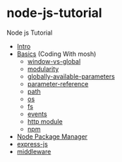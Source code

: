 # node-js-tutorial
Node js Tutorial
- [Intro](https://false-roadrunner-986.notion.site/Node-JS-05f3c50c5ecb4cf7a07c65895847d876)
- [Basics](https://github.com/dikshit-n/node-js-tutorial/tree/master/basic) (Coding With mosh)
  - [window-vs-global](https://github.com/dikshit-n/node-js-tutorial/blob/master/basic/docs/window-vs-global.js)
  - [modularity](https://github.com/dikshit-n/node-js-tutorial/blob/master/basic/docs/modularity.js)
  - [globally-available-parameters](https://github.com/dikshit-n/node-js-tutorial/blob/master/basic/docs/globally-available-parameters.js)
  - [parameter-reference](https://github.com/dikshit-n/node-js-tutorial/blob/master/basic/docs/parameter-reference.js)
  - [path](https://github.com/dikshit-n/node-js-tutorial/blob/master/basic/docs/path.js)
  - [os](https://github.com/dikshit-n/node-js-tutorial/blob/master/basic/docs/os.js)
  - [fs](https://github.com/dikshit-n/node-js-tutorial/blob/master/basic/docs/fs.js)
  - [events](https://github.com/dikshit-n/node-js-tutorial/blob/master/basic/docs/events.js)
  - [http module](https://github.com/dikshit-n/node-js-tutorial/blob/master/basic/docs/http.js)
  - [npm](https://github.com/dikshit-n/node-js-tutorial/blob/master/basic/docs/npm.js)
 - [Node Package Manager](https://github.com/dikshit-n/node-js-tutorial/tree/master/npm)
 - [express-js](https://github.com/dikshit-n/node-js-tutorial/tree/master/express-js)
  - [middleware](https://github.com/dikshit-n/node-js-tutorial/blob/master/express-js/docs/middleware.md)
